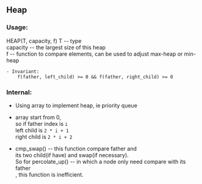 ## Heap

### Usage:
   HEAP(T, capacity, f)
   T -- type  
   capacity -- the largest size of this heap  
   f -- function to compare elements, can be used to
   adjust max-heap or min-heap  

	- Invariant:  
		f(father, left_child) >= 0 && f(father, right_child) >= 0


### Internal:
   - Using array to implement heap, ie priority queue  

   - array start from 0,  
   so if father index is `i`  
   left child is `2 * i + 1`  
   right child is `2 * i + 2`  
   
   - cmp_swap() -- this function compare father and  
   its two child(if have) and swap(if necessary).  
	So for percolate_up() -- in which a node only need compare with its father  
	, this function is inefficient.  
	

